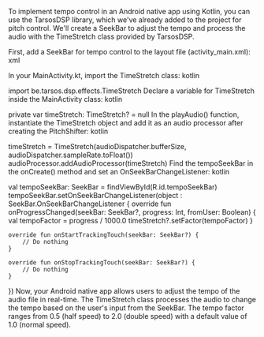 To implement tempo control in an Android native app using Kotlin, you can use the TarsosDSP library, which we've already added to the project for pitch control. We'll create a SeekBar to adjust the tempo and process the audio with the TimeStretch class provided by TarsosDSP.

First, add a SeekBar for tempo control to the layout file (activity_main.xml):
xml

<SeekBar
    android:id="@+id/tempoSeekBar"
    android:layout_width="match_parent"
    android:layout_height="wrap_content"
    android:max="2000"
    android:progress="1000" />
In your MainActivity.kt, import the TimeStretch class:
kotlin

import be.tarsos.dsp.effects.TimeStretch
Declare a variable for TimeStretch inside the MainActivity class:
kotlin

private var timeStretch: TimeStretch? = null
In the playAudio() function, instantiate the TimeStretch object and add it as an audio processor after creating the PitchShifter:
kotlin

timeStretch = TimeStretch(audioDispatcher.bufferSize, audioDispatcher.sampleRate.toFloat())
audioProcessor.addAudioProcessor(timeStretch)
Find the tempoSeekBar in the onCreate() method and set an OnSeekBarChangeListener:
kotlin

val tempoSeekBar: SeekBar = findViewById(R.id.tempoSeekBar)
tempoSeekBar.setOnSeekBarChangeListener(object : SeekBar.OnSeekBarChangeListener {
    override fun onProgressChanged(seekBar: SeekBar?, progress: Int, fromUser: Boolean) {
        val tempoFactor = progress / 1000.0
        timeStretch?.setFactor(tempoFactor)
    }

    override fun onStartTrackingTouch(seekBar: SeekBar?) {
        // Do nothing
    }

    override fun onStopTrackingTouch(seekBar: SeekBar?) {
        // Do nothing
    }
})
Now, your Android native app allows users to adjust the tempo of the audio file in real-time. The TimeStretch class processes the audio to change the tempo based on the user's input from the SeekBar. The tempo factor ranges from 0.5 (half speed) to 2.0 (double speed) with a default value of 1.0 (normal speed).